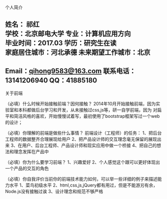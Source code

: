 个人简介

姓名： 祁红  
学校：北京邮电大学 
专业：计算机应用方向  
毕业时间：2017.03 
学历：研究生在读  
家庭居住城市：河北承德 
未来期望工作城市：北京
---------------------------------
Email：qihong9583@163.com
联系电话：13141206940
QQ：41885180
---------------------------------
关于前端

（必填）什么时候开始接触前端？因何接触？
    2014年10月开始接触前端，因为实验室和本科都做后台学习和开发，从未接触过css,js等，研一自学前端，因为
    对扁平和简洁风格的喜欢，开始慢慢试着写，最初使用了bootstrap框架写过一个web的设计；

（必填）你理解的前端是做些什么事情？
    前端设计（工程师）的任务：
    1、把后台工程师的数据整齐合理展现给用户
    2、把产品设计师的交互理念毫无保留的展现出来
    3、在用户、后台工程师、产品设计师和现实应用中做一个桥接
    4、把自己的想法和理念发挥在产品中

（必填）你为什么要学习前端？
    1、兴趣爱好
    2、个人感觉这个跟可以更好体现出一个产品的交互的角色

（必填）你自我评价当前你的前端技术能力如何，可以举一些详细的例子来描述能力水平
    1、菜鸟初级水平
    2、html,css,js,jQuery都有用过，但是不能游刃有余，Node.js没有接触过诶
    3、设计理念和规范不够严格
